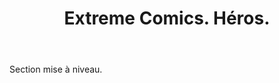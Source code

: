 ﻿---
layout: post-ea

title: Extreme Comics. Héros.
meta: Extreme Comics. Héros.
logo: D.jpg
order: 1

category: comics

lang: fr
ref: extreme_comics_heroes
---

Section mise à niveau.

